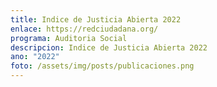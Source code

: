 ```yaml
---
title: Indice de Justicia Abierta 2022
enlace: https://redciudadana.org/
programa: Auditoria Social
descripcion: Indice de Justicia Abierta 2022
ano: "2022"
foto: /assets/img/posts/publicaciones.png
---
```

